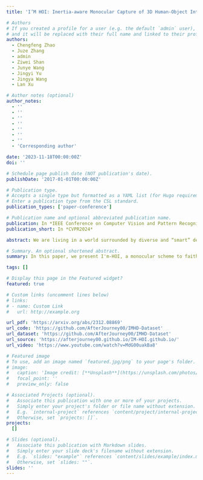 ```yaml
---
title: 'I’M HOI: Inertia-aware Monocular Capture of 3D Human-Object Interactions'

# Authors
# If you created a profile for a user (e.g. the default `admin` user), write the username (folder name) here
# and it will be replaced with their full name and linked to their profile.
authors:
  - Chengfeng Zhao
  - Juze Zhang
  - admin
  - Ziwei Shan
  - Junye Wang
  - Jingyi Yu
  - Jingya Wang
  - Lan Xu

# Author notes (optional)
author_notes:
  - ''
  - ''
  - ''
  - ''
  - ''
  - ''
  - ''
  - 'Corresponding author'

date: '2023-11-18T00:00:00Z'
doi: ''

# Schedule page publish date (NOT publication's date).
publishDate: '2017-01-01T00:00:00Z'

# Publication type.
# Accepts a single type but formatted as a YAML list (for Hugo requirements).
# Enter a publication type from the CSL standard.
publication_types: ['paper-conference']

# Publication name and optional abbreviated publication name.
publication: In *IEEE Conference on Computer Vision and Pattern Recognition (CVPR), 2024.*
publication_short: In *CVPR2024*

abstract: We are living in a world surrounded by diverse and “smart” devices with rich modalities of sensing ability. Conveniently capturing the interactions between us humans and these objects remains far-reaching. In this paper, we present I'm-HOI, a monocular scheme to faithfully capture the 3D motions of both the human and object in a novel setting, using a minimal amount of RGB camera and object-mounted Inertial Measurement Unit (IMU). It combines general motion inference and category-aware refinement. For the former, we introduce a holistic human-object tracking method to fuse the IMU signals and the RGB stream and progressively recover the human motions and subsequently the companion object motions. For the latter, we tailor a category-aware motion diffusion model, which is conditioned on both the raw IMU observations and the results from the previous stage under over-parameterization representation. It significantly refines the initial results and generates vivid body, hand, and object motions. Moreover, we contribute a large dataset with ground truth human and object motions, dense RGB inputs, and rich object-mounted IMU measurements. Extensive experiments demonstrate the effectiveness of I'm-HOI under a hybrid capture setting. Our dataset and code will be released to the community.

# Summary. An optional shortened abstract.
summary: In this paper, we present I'm-HOI, a monocular scheme to faithfully capture the 3D motions of both the human and object in a novel setting, using a minimal amount of RGB camera and object-mounted Inertial Measurement Unit (IMU).

tags: []

# Display this page in the Featured widget?
featured: true

# Custom links (uncomment lines below)
# links:
# - name: Custom Link
#   url: http://example.org

url_pdf: 'https://arxiv.org/abs/2312.08869'
url_code: 'https://github.com/AfterJourney00/IMHD-Dataset'
url_dataset: 'https://github.com/AfterJourney00/IMHD-Dataset'
url_source: 'https://afterjourney00.github.io/IM-HOI.github.io/'
url_video: 'https://www.youtube.com/watch?v=MdG00uakBa8'

# Featured image
# To use, add an image named `featured.jpg/png` to your page's folder.
# image:
#   caption: 'Image credit: [**Unsplash**](https://unsplash.com/photos/pLCdAaMFLTE)'
#   focal_point: ''
#   preview_only: false

# Associated Projects (optional).
#   Associate this publication with one or more of your projects.
#   Simply enter your project's folder or file name without extension.
#   E.g. `internal-project` references `content/project/internal-project/index.md`.
#   Otherwise, set `projects: []`.
projects:
  []

# Slides (optional).
#   Associate this publication with Markdown slides.
#   Simply enter your slide deck's filename without extension.
#   E.g. `slides: "example"` references `content/slides/example/index.md`.
#   Otherwise, set `slides: ""`.
slides: ''
---
```


<!-- {{% callout note %}}
Click the _Cite_ button above to demo the feature to enable visitors to import publication metadata into their reference management software.
{{% /callout %}}

{{% callout note %}}
Create your slides in Markdown - click the _Slides_ button to check out the example.
{{% /callout %}} -->

<!-- Add the publication's **full text** or **supplementary notes** here. You can use rich formatting such as including [code, math, and images](https://docs.hugoblox.com/content/writing-markdown-latex/). -->
